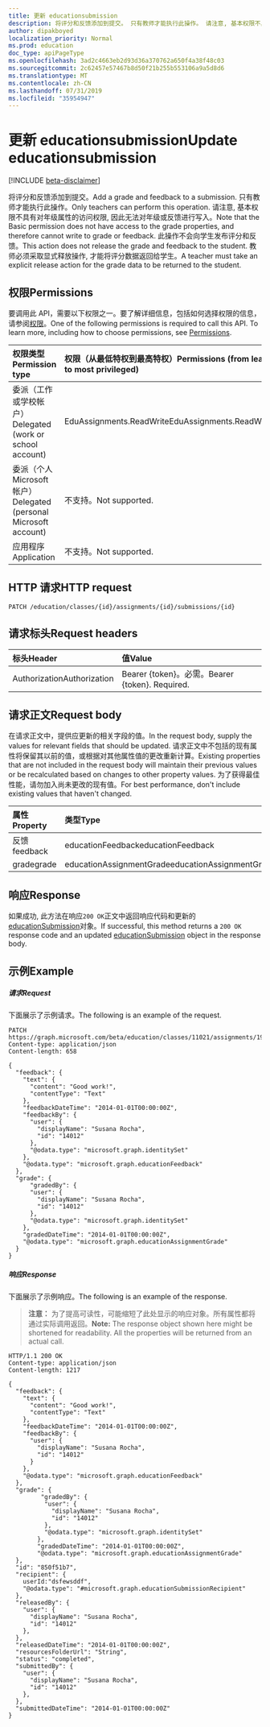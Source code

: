 ```yaml
---
title: 更新 educationsubmission
description: 将评分和反馈添加到提交。 只有教师才能执行此操作。 请注意, 基本权限不具有对年级属性的访问权限, 因此无法对年级或反馈进行写入。 此操作不会向学生发布评分和反馈。 教师必须采取显式释放操作, 才能将评分数据返回给学生。
author: dipakboyed
localization_priority: Normal
ms.prod: education
doc_type: apiPageType
ms.openlocfilehash: 3ad2c4663eb2d93d36a370762a650f4a38f48c03
ms.sourcegitcommit: 2c62457e57467b8d50f21b255b553106a9a5d8d6
ms.translationtype: MT
ms.contentlocale: zh-CN
ms.lasthandoff: 07/31/2019
ms.locfileid: "35954947"
---
```

# <a name="update-educationsubmission"></a><span data-ttu-id="ea939-107">更新 educationsubmission</span><span class="sxs-lookup"><span data-stu-id="ea939-107">Update educationsubmission</span></span>

[!INCLUDE [beta-disclaimer](../../includes/beta-disclaimer.md)]

<span data-ttu-id="ea939-108">将评分和反馈添加到提交。</span><span class="sxs-lookup"><span data-stu-id="ea939-108">Add a grade and feedback to a submission.</span></span> <span data-ttu-id="ea939-109">只有教师才能执行此操作。</span><span class="sxs-lookup"><span data-stu-id="ea939-109">Only teachers can perform this operation.</span></span> <span data-ttu-id="ea939-110">请注意, 基本权限不具有对年级属性的访问权限, 因此无法对年级或反馈进行写入。</span><span class="sxs-lookup"><span data-stu-id="ea939-110">Note that the Basic permission does not have access to the grade properties, and therefore cannot write to grade or feedback.</span></span> <span data-ttu-id="ea939-111">此操作不会向学生发布评分和反馈。</span><span class="sxs-lookup"><span data-stu-id="ea939-111">This action does not release the grade and feedback to the student.</span></span> <span data-ttu-id="ea939-112">教师必须采取显式释放操作, 才能将评分数据返回给学生。</span><span class="sxs-lookup"><span data-stu-id="ea939-112">A teacher must take an explicit release action for the grade data to be returned to the student.</span></span>

## <a name="permissions"></a><span data-ttu-id="ea939-113">权限</span><span class="sxs-lookup"><span data-stu-id="ea939-113">Permissions</span></span>
<span data-ttu-id="ea939-p103">要调用此 API，需要以下权限之一。要了解详细信息，包括如何选择权限的信息，请参阅[权限](/graph/permissions-reference)。</span><span class="sxs-lookup"><span data-stu-id="ea939-p103">One of the following permissions is required to call this API. To learn more, including how to choose permissions, see [Permissions](/graph/permissions-reference).</span></span>

|<span data-ttu-id="ea939-116">权限类型</span><span class="sxs-lookup"><span data-stu-id="ea939-116">Permission type</span></span>      | <span data-ttu-id="ea939-117">权限（从最低特权到最高特权）</span><span class="sxs-lookup"><span data-stu-id="ea939-117">Permissions (from least to most privileged)</span></span>              |
|:--------------------|:---------------------------------------------------------|
|<span data-ttu-id="ea939-118">委派（工作或学校帐户）</span><span class="sxs-lookup"><span data-stu-id="ea939-118">Delegated (work or school account)</span></span> |  <span data-ttu-id="ea939-119">EduAssignments.ReadWrite</span><span class="sxs-lookup"><span data-stu-id="ea939-119">EduAssignments.ReadWrite</span></span>  |
|<span data-ttu-id="ea939-120">委派（个人 Microsoft 帐户）</span><span class="sxs-lookup"><span data-stu-id="ea939-120">Delegated (personal Microsoft account)</span></span> | <span data-ttu-id="ea939-121">不支持。</span><span class="sxs-lookup"><span data-stu-id="ea939-121">Not supported.</span></span>   |
|<span data-ttu-id="ea939-122">应用程序</span><span class="sxs-lookup"><span data-stu-id="ea939-122">Application</span></span> | <span data-ttu-id="ea939-123">不支持。</span><span class="sxs-lookup"><span data-stu-id="ea939-123">Not supported.</span></span> | 

## <a name="http-request"></a><span data-ttu-id="ea939-124">HTTP 请求</span><span class="sxs-lookup"><span data-stu-id="ea939-124">HTTP request</span></span>
<!-- { "blockType": "ignored" } -->
```http
PATCH /education/classes/{id}/assignments/{id}/submissions/{id}
```
## <a name="request-headers"></a><span data-ttu-id="ea939-125">请求标头</span><span class="sxs-lookup"><span data-stu-id="ea939-125">Request headers</span></span>
| <span data-ttu-id="ea939-126">标头</span><span class="sxs-lookup"><span data-stu-id="ea939-126">Header</span></span>       | <span data-ttu-id="ea939-127">值</span><span class="sxs-lookup"><span data-stu-id="ea939-127">Value</span></span> |
|:---------------|:--------|
| <span data-ttu-id="ea939-128">Authorization</span><span class="sxs-lookup"><span data-stu-id="ea939-128">Authorization</span></span>  | <span data-ttu-id="ea939-p104">Bearer {token}。必需。</span><span class="sxs-lookup"><span data-stu-id="ea939-p104">Bearer {token}. Required.</span></span>  |

## <a name="request-body"></a><span data-ttu-id="ea939-131">请求正文</span><span class="sxs-lookup"><span data-stu-id="ea939-131">Request body</span></span>
<span data-ttu-id="ea939-132">在请求正文中，提供应更新的相关字段的值。</span><span class="sxs-lookup"><span data-stu-id="ea939-132">In the request body, supply the values for relevant fields that should be updated.</span></span> <span data-ttu-id="ea939-133">请求正文中不包括的现有属性将保留其以前的值，或根据对其他属性值的更改重新计算。</span><span class="sxs-lookup"><span data-stu-id="ea939-133">Existing properties that are not included in the request body will maintain their previous values or be recalculated based on changes to other property values.</span></span> <span data-ttu-id="ea939-134">为了获得最佳性能，请勿加入尚未更改的现有值。</span><span class="sxs-lookup"><span data-stu-id="ea939-134">For best performance, don't include existing values that haven't changed.</span></span>

<!-- Provide the property descriptions. -->

| <span data-ttu-id="ea939-135">属性</span><span class="sxs-lookup"><span data-stu-id="ea939-135">Property</span></span>     | <span data-ttu-id="ea939-136">类型</span><span class="sxs-lookup"><span data-stu-id="ea939-136">Type</span></span>   |<span data-ttu-id="ea939-137">说明</span><span class="sxs-lookup"><span data-stu-id="ea939-137">Description</span></span>|
|:---------------|:--------|:----------|
|<span data-ttu-id="ea939-138">反馈</span><span class="sxs-lookup"><span data-stu-id="ea939-138">feedback</span></span>|<span data-ttu-id="ea939-139">educationFeedback</span><span class="sxs-lookup"><span data-stu-id="ea939-139">educationFeedback</span></span>||
|<span data-ttu-id="ea939-140">grade</span><span class="sxs-lookup"><span data-stu-id="ea939-140">grade</span></span>|<span data-ttu-id="ea939-141">educationAssignmentGrade</span><span class="sxs-lookup"><span data-stu-id="ea939-141">educationAssignmentGrade</span></span>||

## <a name="response"></a><span data-ttu-id="ea939-142">响应</span><span class="sxs-lookup"><span data-stu-id="ea939-142">Response</span></span>
<span data-ttu-id="ea939-143">如果成功, 此方法在响应`200 OK`正文中返回响应代码和更新的[educationSubmission](../resources/educationsubmission.md)对象。</span><span class="sxs-lookup"><span data-stu-id="ea939-143">If successful, this method returns a `200 OK` response code and an updated [educationSubmission](../resources/educationsubmission.md) object in the response body.</span></span>
## <a name="example"></a><span data-ttu-id="ea939-144">示例</span><span class="sxs-lookup"><span data-stu-id="ea939-144">Example</span></span>
##### <a name="request"></a><span data-ttu-id="ea939-145">请求</span><span class="sxs-lookup"><span data-stu-id="ea939-145">Request</span></span>
<span data-ttu-id="ea939-146">下面展示了示例请求。</span><span class="sxs-lookup"><span data-stu-id="ea939-146">The following is an example of the request.</span></span>
<!-- {
  "blockType": "ignored",
  "name": "update_educationsubmission"
}-->
```http
PATCH https://graph.microsoft.com/beta/education/classes/11021/assignments/19002/submissions/850f51b7
Content-type: application/json
Content-length: 658

{
  "feedback": {
    "text": {
      "content": "Good work!",
      "contentType": "Text"
    },
    "feedbackDateTime": "2014-01-01T00:00:00Z",
    "feedbackBy": {
      "user": {
        "displayName": "Susana Rocha",
        "id": "14012"
      },
      "@odata.type": "microsoft.graph.identitySet"
    },
    "@odata.type": "microsoft.graph.educationFeedback"
  },
  "grade": {
      "gradedBy": {
      "user": {
        "displayName": "Susana Rocha",
        "id": "14012"
      },
      "@odata.type": "microsoft.graph.identitySet"
    },
    "gradedDateTime": "2014-01-01T00:00:00Z",
    "@odata.type": "microsoft.graph.educationAssignmentGrade"
  }
}
```
##### <a name="response"></a><span data-ttu-id="ea939-147">响应</span><span class="sxs-lookup"><span data-stu-id="ea939-147">Response</span></span>
<span data-ttu-id="ea939-148">下面展示了示例响应。</span><span class="sxs-lookup"><span data-stu-id="ea939-148">The following is an example of the response.</span></span> 

><span data-ttu-id="ea939-p106">**注意：** 为了提高可读性，可能缩短了此处显示的响应对象。所有属性都将通过实际调用返回。</span><span class="sxs-lookup"><span data-stu-id="ea939-p106">**Note:** The response object shown here might be shortened for readability. All the properties will be returned from an actual call.</span></span>
>
<!-- {
  "blockType": "ignored",
  "truncated": true,
  "@odata.type": "microsoft.graph.educationSubmission"
} -->
```http
HTTP/1.1 200 OK
Content-type: application/json
Content-length: 1217

{
  "feedback": {
    "text": {
      "content": "Good work!",
      "contentType": "Text"
    },
    "feedbackDateTime": "2014-01-01T00:00:00Z",
    "feedbackBy": {
      "user": {
        "displayName": "Susana Rocha",
        "id": "14012"
      }
    },
    "@odata.type": "microsoft.graph.educationFeedback"
  },
  "grade": {
         "gradedBy": {
          "user": {
            "displayName": "Susana Rocha",
            "id": "14012"
          },
          "@odata.type": "microsoft.graph.identitySet"
        },
        "gradedDateTime": "2014-01-01T00:00:00Z",
        "@odata.type": "microsoft.graph.educationAssignmentGrade"
  },
  "id": "850f51b7",
  "recipient": {
    userId:"dsfewsddf",
    "@odata.type": "#microsoft.graph.educationSubmissionRecipient"
  },
  "releasedBy": {
    "user": {
      "displayName": "Susana Rocha",
      "id": "14012"
    },
  },
  "releasedDateTime": "2014-01-01T00:00:00Z",
  "resourcesFolderUrl": "String",
  "status": "completed",
  "submittedBy": {
    "user": {
      "displayName": "Susana Rocha",
      "id": "14012"
    },
  },
  "submittedDateTime": "2014-01-01T00:00:00Z"
}
```

<!-- uuid: 8fcb5dbc-d5aa-4681-8e31-b001d5168d79
2015-10-25 14:57:30 UTC -->
<!--
{
  "type": "#page.annotation",
  "description": "Update educationsubmission",
  "keywords": "",
  "section": "documentation",
  "tocPath": "",
  "suppressions": []
}
-->
